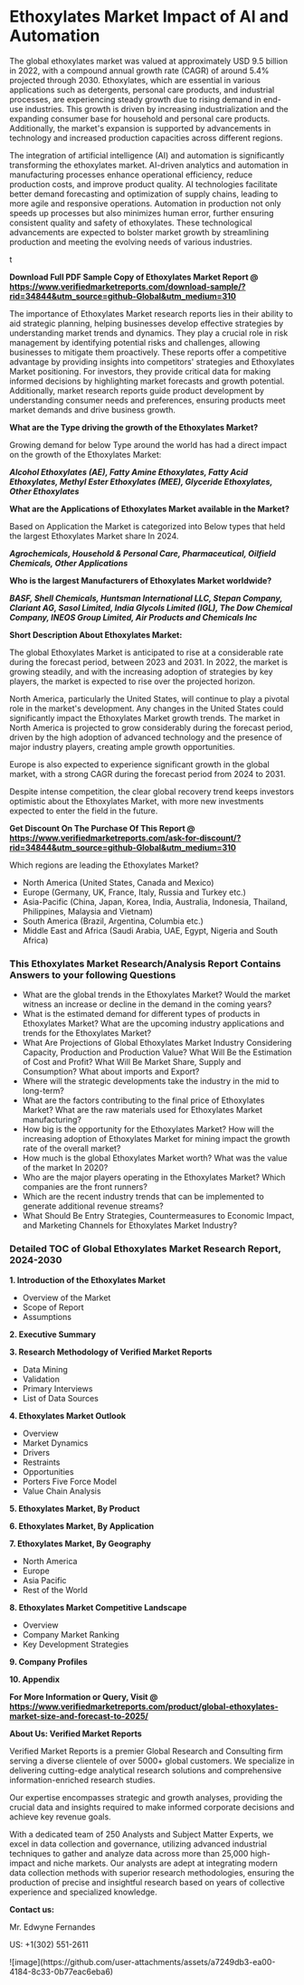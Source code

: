 <h1>Ethoxylates Market Impact of AI and Automation</h1><p>The global ethoxylates market was valued at approximately USD 9.5 billion in 2022, with a compound annual growth rate (CAGR) of around 5.4% projected through 2030. Ethoxylates, which are essential in various applications such as detergents, personal care products, and industrial processes, are experiencing steady growth due to rising demand in end-use industries. This growth is driven by increasing industrialization and the expanding consumer base for household and personal care products. Additionally, the market's expansion is supported by advancements in technology and increased production capacities across different regions.</p><p>The integration of artificial intelligence (AI) and automation is significantly transforming the ethoxylates market. AI-driven analytics and automation in manufacturing processes enhance operational efficiency, reduce production costs, and improve product quality. AI technologies facilitate better demand forecasting and optimization of supply chains, leading to more agile and responsive operations. Automation in production not only speeds up processes but also minimizes human error, further ensuring consistent quality and safety of ethoxylates. These technological advancements are expected to bolster market growth by streamlining production and meeting the evolving needs of various industries.</p>t</p><p id="" class=""><strong>Download Full PDF Sample Copy of Ethoxylates Market Report @ <a href="https://www.verifiedmarketreports.com/download-sample/?rid=34844&utm_source=github-Global&utm_medium=310" target="_blank">https://www.verifiedmarketreports.com/download-sample/?rid=34844&utm_source=github-Global&utm_medium=310</a></strong></p><p>The importance of&nbsp;Ethoxylates Market research reports lies in their ability to aid strategic planning, helping businesses develop effective strategies by understanding market trends and dynamics. They play a crucial role in risk management by identifying potential risks and challenges, allowing businesses to mitigate them proactively. These reports offer a competitive advantage by providing insights into competitors' strategies and Ethoxylates Market positioning. For investors, they provide critical data for making informed decisions by highlighting market forecasts and growth potential. Additionally, market research reports guide product development by understanding consumer needs and preferences, ensuring products meet market demands and drive business growth.</p><p><strong>What are the&nbsp;Type driving the growth of the Ethoxylates Market?</strong></p><p id="" class="">Growing demand for below Type around the world has had a direct impact on the growth of the Ethoxylates Market:</p><em><strong>Alcohol Ethoxylates (AE), Fatty Amine Ethoxylates, Fatty Acid Ethoxylates, Methyl Ester Ethoxylates (MEE), Glyceride Ethoxylates, Other Ethoxylates</strong></em></p><strong>What are the&nbsp;Applications&nbsp;of Ethoxylates Market available in the Market?</strong></p><p id="" class="">Based on Application the Market is categorized into Below types that held the largest Ethoxylates Market share In 2024.</p><em><strong>Agrochemicals, Household & Personal Care, Pharmaceutical, Oilfield Chemicals, Other Applications</strong></em></p><strong>Who is the largest Manufacturers of Ethoxylates Market worldwide?</strong></p><p><em><strong>BASF, Shell Chemicals, Huntsman International LLC, Stepan Company, Clariant AG, Sasol Limited, India Glycols Limited (IGL), The Dow Chemical Company, INEOS Group Limited, Air Products and Chemicals Inc</strong></em></p><p id="" class=""><strong>Short Description About Ethoxylates Market:</strong></p><p>The global Ethoxylates Market is anticipated to rise at a considerable rate during the forecast period, between 2023 and 2031. In 2022, the market is growing steadily, and with the increasing adoption of strategies by key players, the market is expected to rise over the projected horizon.</p><p>North America, particularly the United States, will continue to play a pivotal role in the market's development. Any changes in the United States could significantly impact the Ethoxylates Market growth trends. The market in North America is projected to grow considerably during the forecast period, driven by the high adoption of advanced technology and the presence of major industry players, creating ample growth opportunities.</p><p>Europe is also expected to experience significant growth in the global market, with a strong CAGR during the forecast period from 2024 to 2031.</p><p>Despite intense competition, the clear global recovery trend keeps investors optimistic about the Ethoxylates Market, with more new investments expected to enter the field in the future.</p><p id="" class=""><strong>Get Discount On The Purchase Of This Report @ <a href="https://www.verifiedmarketreports.com/ask-for-discount/?rid=34844&utm_source=github-Global&utm_medium=310" target="_blank">https://www.verifiedmarketreports.com/ask-for-discount/?rid=34844&utm_source=github-Global&utm_medium=310</a></strong></p>Which regions are leading the Ethoxylates Market?</p><ul><li>North America (United States, Canada and Mexico)</li><li>Europe (Germany, UK, France, Italy, Russia and Turkey etc.)</li><li>Asia-Pacific (China, Japan, Korea, India, Australia, Indonesia, Thailand, Philippines, Malaysia and Vietnam)</li><li>South America (Brazil, Argentina, Columbia etc.)</li><li>Middle East and Africa (Saudi Arabia, UAE, Egypt, Nigeria and South Africa)</li></ul><h3 id="" class="">This Ethoxylates Market Research/Analysis Report Contains Answers to your following Questions</h3><ul><li>What are the global trends in the Ethoxylates Market? Would the market witness an increase or decline in the demand in the coming years?</li><li>What is the estimated demand for different types of products in Ethoxylates Market? What are the upcoming industry applications and trends for the Ethoxylates Market?</li><li>What Are Projections of Global Ethoxylates Market Industry Considering Capacity, Production and Production Value? What Will Be the Estimation of Cost and Profit? What Will Be Market Share, Supply and Consumption? What about imports and Export?</li><li>Where will the strategic developments take the industry in the mid to long-term?</li><li>What are the factors contributing to the final price of Ethoxylates Market? What are the raw materials used for Ethoxylates Market manufacturing?</li><li>How big is the opportunity for the Ethoxylates Market? How will the increasing adoption of Ethoxylates Market for mining impact the growth rate of the overall market?</li><li>How much is the global Ethoxylates Market worth? What was the value of the market In 2020?</li><li>Who are the major players operating in the Ethoxylates Market? Which companies are the front runners?</li><li>Which are the recent industry trends that can be implemented to generate additional revenue streams?</li><li>What Should Be Entry Strategies, Countermeasures to Economic Impact, and Marketing Channels for Ethoxylates Market Industry?</li></ul><h3 id="" class="">Detailed TOC of Global Ethoxylates Market Research Report, 2024-2030</h3><p id="" class=""><strong>1. Introduction of the Ethoxylates Market</strong></p><ul><li>Overview of the Market</li><li>Scope of Report</li><li>Assumptions</li></ul><p id="" class=""><strong>2. Executive Summary</strong></p><p id="" class=""><strong>3. Research Methodology of Verified Market Reports</strong></p><ul><li>Data Mining</li><li>Validation</li><li>Primary Interviews</li><li>List of Data Sources</li></ul><p id="" class=""><strong>4. Ethoxylates Market Outlook</strong></p><ul><li>Overview</li><li>Market Dynamics</li><li>Drivers</li><li>Restraints</li><li>Opportunities</li><li>Porters Five Force Model</li><li>Value Chain Analysis</li></ul><p id="" class=""><strong>5. Ethoxylates Market, By Product</strong></p><p id="" class=""><strong>6. Ethoxylates Market, By Application</strong></p><p id="" class=""><strong>7. Ethoxylates Market, By Geography</strong></p><ul><li>North America</li><li>Europe</li><li>Asia Pacific</li><li>Rest of the World</li></ul><p id="" class=""><strong>8. Ethoxylates Market Competitive Landscape</strong></p><ul><li>Overview</li><li>Company Market Ranking</li><li>Key Development Strategies</li></ul><p id="" class=""><strong>9. Company Profiles</strong></p><p id="" class=""><strong>10. Appendix</strong></p><p id="" class=""><strong>For More Information or Query, Visit @ <a href="https://www.verifiedmarketreports.com/product/global-ethoxylates-market-size-and-forecast-to-2025/" target="_blank">https://www.verifiedmarketreports.com/product/global-ethoxylates-market-size-and-forecast-to-2025/</a></strong></p><p id="" class=""><strong>About Us: Verified Market Reports</strong></p><p id="" class="">Verified Market Reports is a premier Global Research and Consulting firm serving a diverse clientele of over 5000+ global customers. We specialize in delivering cutting-edge analytical research solutions and comprehensive information-enriched research studies.</p><p id="" class="">Our expertise encompasses strategic and growth analyses, providing the crucial data and insights required to make informed corporate decisions and achieve key revenue goals.</p><p id="" class="">With a dedicated team of 250 Analysts and Subject Matter Experts, we excel in data collection and governance, utilizing advanced industrial techniques to gather and analyze data across more than 25,000 high-impact and niche markets. Our analysts are adept at integrating modern data collection methods with superior research methodologies, ensuring the production of precise and insightful research based on years of collective experience and specialized knowledge.</p><p id="" class=""><strong>Contact us:</strong></p><p id="" class="">Mr. Edwyne Fernandes</p><p id="" class="">US: +1(302) 551-2611</p>
![image](https://github.com/user-attachments/assets/a7249db3-ea00-4184-8c33-0b77eac6eba6)

